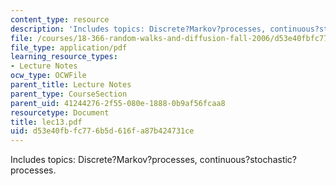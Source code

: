 ```yaml
---
content_type: resource
description: 'Includes topics: Discrete?Markov?processes, continuous?stochastic?processes.'
file: /courses/18-366-random-walks-and-diffusion-fall-2006/d53e40fbfc776b5d616fa87b424731ce_lec13.pdf
file_type: application/pdf
learning_resource_types:
- Lecture Notes
ocw_type: OCWFile
parent_title: Lecture Notes
parent_type: CourseSection
parent_uid: 41244276-2f55-080e-1888-0b9af56fcaa8
resourcetype: Document
title: lec13.pdf
uid: d53e40fb-fc77-6b5d-616f-a87b424731ce
---
```

Includes topics: Discrete?Markov?processes, continuous?stochastic?processes.


